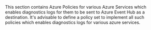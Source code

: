 This section contains Azure Policies for various Azure Services which enables diagnostics logs for them to be sent to Azure Event Hub as a destination.
It's advisable to define a policy set to implement all such policies which enables diagnostics logs for various azure services.
